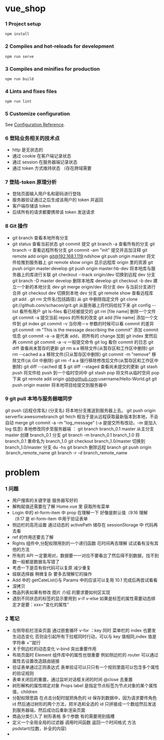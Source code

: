 # vue_shop

### 1 Project setup

```
npm install
```

### 2 Compiles and hot-reloads for development

```
npm run serve
```

### 3 Compiles and minifies for production

```
npm run build
```

### 4 Lints and fixes files

```
npm run lint
```

### 5 Customize configuration

See [Configuration Reference](https://cli.vuejs.org/config/).

### 6 登陆业务相关的技术点

- http 是无状态的
- 通过 cookie 在客户端记录状态
- 通过 session 在服务器端记录状态
- 通过 token 方式维持状态 （存在跨域需要

### 7 登陆-token 原理分析

- 登陆页面输入用户名和密码进行登陆
- 服务器验证通过之后生成该用户的 token 并返回
- 客户端存储该 token
- 后续所有的请求都要携带该 token 发送请求

### 8 Git 操作

- git branch 查看本地所有分支
- git status 查看当前状态
  git commit 提交
  git branch -a 查看所有的分支
  git branch -r 查看远程所有分支
  git commit -am "init" 提交并且加注释
  git remote add origin git@192.168.1.119:ndshow
  git push origin master 将文件给推到服务器上
  git remote show origin 显示远程库 origin 里的资源
  git push origin master:develop
  git push origin master:hb-dev 将本地库与服务器上的库进行关联
  git checkout --track origin/dev 切换到远程 dev 分支
  git branch -D master develop 删除本地库 develop
  git checkout -b dev 建立一个新的本地分支 dev
  git merge origin/dev 将分支 dev 与当前分支进行合并
  git checkout dev 切换到本地 dev 分支
  git remote show 查看远程库
  git add .
  git rm 文件名(包括路径) 从 git 中删除指定文件
  git clone git://github.com/schacon/grit.git 从服务器上将代码给拉下来
  git config --list 看所有用户
  git ls-files 看已经被提交的
  git rm [file name] 删除一个文件
  git commit -a 提交当前 repos 的所有的改变
  git add [file name] 添加一个文件到 git index
  git commit -v 当你用－v 参数的时候可以看 commit 的差异
  git commit -m "This is the message describing the commit" 添加 commit 信息
  git commit -a -a 是代表 add，把所有的 change 加到 git index 里然后再 commit
  git commit -a -v 一般提交命令
  git log 看你 commit 的日志
  git diff 查看尚未暂存的更新
  git rm a.a 移除文件(从暂存区和工作区中删除)
  git rm --cached a.a 移除文件(只从暂存区中删除)
  git commit -m "remove" 移除文件(从 Git 中删除)
  git rm -f a.a 强行移除修改后文件(从暂存区和工作区中删除)
  git diff --cached 或 \$ git diff --staged 查看尚未提交的更新
  git stash push 将文件给 push 到一个临时空间中
  git stash pop 将文件从临时空间 pop 下来
  git remote add origin git@github.com:username/Hello-World.git
  git push origin master 将本地项目给提交到服务器中

### 9 git pull 本地与服务器端同步

git push (远程仓库名) (分支名) 将本地分支推送到服务器上去。
git push origin serverfix:awesomebranch
git fetch 相当于是从远程获取最新版本到本地，不会自动 merge
git commit -a -m "log_message" (-a 是提交所有改动，-m 是加入 log 信息) 本地修改同步至服务器端 ：
git branch branch_0.1 master 从主分支 master 创建 branch_0.1 分支
git branch -m branch_0.1 branch_1.0 将 branch_0.1 重命名为 branch_1.0
git checkout branch_1.0/master 切换到 branch_1.0/master 分支
du -hs
git branch 删除远程 branch
git push origin :branch_remote_name
git branch -r -d branch_remote_name

# problem

### 1 问题

- 用户搜索的关键字是 服务器写好的
- 解构赋值还需要在了解 Home.vue 里 获取所有菜单
- Login 中的 el-form-item 中 prop 在理解一下 好像是默认值（9.16 理解 （9.17 是 el-form-item 中用于验证表单
- 侧边栏的高亮设置 通过动态的 activePath 储存在 sessionStorage 中 代码再去看
- ref 的作用还要去了解
- Rights 组件中,分配权限用到的一个递归函数 花时间再去理解 试试看有没有其他的方法
- 所有的 API 一定要用对，数据要一一对应不要看岔了然后得不到数据，找不到数一般都是数据名写错了
- 考虑一下是否有些代码可以复原 减少重复
- 级联选择器 稍微复杂 要多去理解它的操作
- Add 中的 getCateList()与 Params 中的应该可以复用 10.1 完成后再尝试看看
- 深拷贝
- 商品列表如果有修改 图片 介绍 的要求要如何区实现
- 遇到不同状态的标签的显示要用到 v-if v-else 如果是标签的属性需要动态绑定才是要：xxx="变化的属性"

### 2 笔记

- 左侧导航栏渲染页面 通过嵌套循环 v-for ：key 同时 菜单栏的 index 也要发生动态变化 否则会引起所有下拉框同时行动，可以与 key 值相同,index 值是字符串 +''就行
- 关于侧边栏的动态变化 v-bind 突出重要作用
- 布局页面时 Element 组件库中的属性也很重要 例如侧边栏的 router 可以通过属性去设置改造路由链接
- 验证表单通过正则表达式 表单验证可以只只有一个规则里面可以包含多个属性的验证规则
- 表单关闭后的重置，通过监听对话框关闭的时间 @close 去重置
- 树形解构的属性绑定对象 Props label 是指定节点标签为节点对象的某个属性值，children
- 分配权限思路 在点击分配时就把角色的 id 保存到数据中，因为请求要传角色 id 然后通过树形的两个方法，把半选和全选的 id 只拼接成一个数组然后发送到服务器端，然后成功后重新渲染页面
- 商品分类引入了 树形表格 多个参数 有的需要用到插槽
- 定义一个全局全局的过滤器 调用时间函数 返回一个时间格式 方法 psdstart(位数，补全的内容)
-
